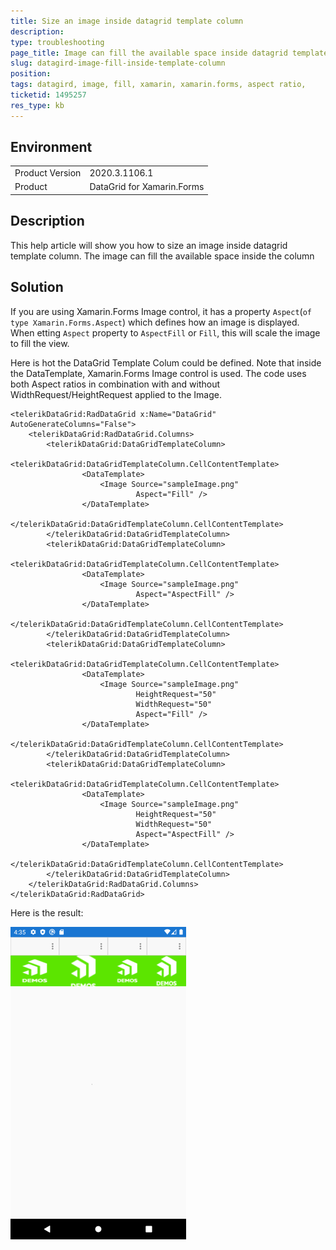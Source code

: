```yaml
---
title: Size an image inside datagrid template column
description: 
type: troubleshooting
page_title: Image can fill the available space inside datagrid template column
slug: datagird-image-fill-inside-template-column
position: 
tags: datagird, image, fill, xamarin, xamarin.forms, aspect ratio,
ticketid: 1495257
res_type: kb
---
```


## Environment
<table>
	<tbody>
		<tr>
			<td>Product Version</td>
			<td>2020.3.1106.1</td>
		</tr>
		<tr>
			<td>Product</td>
			<td>DataGrid for Xamarin.Forms</td>
		</tr>
	</tbody>
</table>


## Description

This help article will show you how to size an image inside datagrid template column. The image can fill the available space inside the column 

## Solution

If you are using Xamarin.Forms Image control, it has a property `Aspect`(`of type Xamarin.Forms.Aspect`) which defines how an image is displayed. When etting `Aspect` property to `AspectFill` or `Fill`, this will scale the image to fill the view.

Here is hot the DataGrid Template Colum could be defined. Note that inside the DataTemplate, Xamarin.Forms Image control is used. The code uses both Aspect ratios in combination with and without WidthRequest/HeightRequest applied to the Image.

```XAML
<telerikDataGrid:RadDataGrid x:Name="DataGrid" AutoGenerateColumns="False">
    <telerikDataGrid:RadDataGrid.Columns>
        <telerikDataGrid:DataGridTemplateColumn>
            <telerikDataGrid:DataGridTemplateColumn.CellContentTemplate>
                <DataTemplate>
                    <Image Source="sampleImage.png"
                            Aspect="Fill" />
                </DataTemplate>
            </telerikDataGrid:DataGridTemplateColumn.CellContentTemplate>
        </telerikDataGrid:DataGridTemplateColumn>
        <telerikDataGrid:DataGridTemplateColumn>
            <telerikDataGrid:DataGridTemplateColumn.CellContentTemplate>
                <DataTemplate>
                    <Image Source="sampleImage.png"
                            Aspect="AspectFill" />
                </DataTemplate>
            </telerikDataGrid:DataGridTemplateColumn.CellContentTemplate>
        </telerikDataGrid:DataGridTemplateColumn>
        <telerikDataGrid:DataGridTemplateColumn>
            <telerikDataGrid:DataGridTemplateColumn.CellContentTemplate>
                <DataTemplate>
                    <Image Source="sampleImage.png"
                            HeightRequest="50"
                            WidthRequest="50"
                            Aspect="Fill" />
                </DataTemplate>
            </telerikDataGrid:DataGridTemplateColumn.CellContentTemplate>
        </telerikDataGrid:DataGridTemplateColumn>
        <telerikDataGrid:DataGridTemplateColumn>
            <telerikDataGrid:DataGridTemplateColumn.CellContentTemplate>
                <DataTemplate>
                    <Image Source="sampleImage.png"
                            HeightRequest="50"
                            WidthRequest="50"
                            Aspect="AspectFill" />
                </DataTemplate>
            </telerikDataGrid:DataGridTemplateColumn.CellContentTemplate>
        </telerikDataGrid:DataGridTemplateColumn>
    </telerikDataGrid:RadDataGrid.Columns>
</telerikDataGrid:RadDataGrid>
```

Here is the result:

![DataGrid Image Fill in Column](images/datagird-image-fill-column.png "DataGrid Image Fill in Column")

